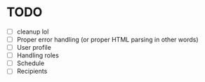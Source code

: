 # TODO

- [ ] cleanup lol
- [ ] Proper error handling (or proper HTML parsing in other words)
- [ ] User profile
- [ ] Handling roles
- [ ] Schedule
- [ ] Recipients
